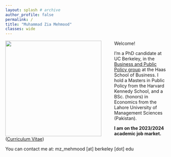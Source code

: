 ```yaml
---
layout: splash # archive
author_profile: false
permalink: /
title: "Muhammad Zia Mehmood"
classes: wide
---
```


<img src="{{site.url}}/images/zia.jpg" width="300" align="left" style="display: block; margin-right: 40px;" /> 

Welcome!

I’m a PhD candidate at UC Berkeley, in the [Business and Public Policy group]("https://haas.berkeley.edu/bpp) at the Haas School of Business. I hold a Masters in Public Policy from the Harvard Kennedy School, and a BSc. (honors) in Economics from the Lahore University of Management Sciences (Pakistan).

**I am on the 2023/2024 academic job market.** ([Curriculum Vitae](https://ziamehmood.com/files/zia_20220929_cv.pdf))

You can contact me at: mz_mehmood [at] berkeley [dot] edu

